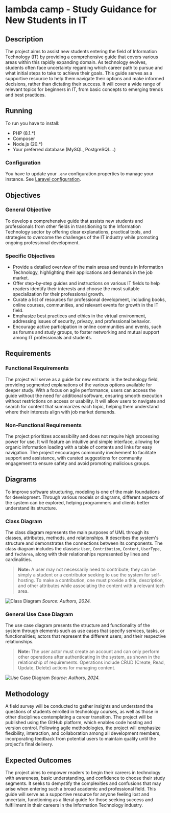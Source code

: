 # lambda camp - Study Guidance for New Students in IT

## Description

The project aims to assist new students entering the field of Information Technology (IT) by providing a comprehensive guide that covers various areas within this rapidly expanding domain. As technology evolves, students often face uncertainty regarding which career path to pursue and what initial steps to take to achieve their goals. This guide serves as a supportive resource to help them navigate their options and make informed decisions, rather than dictating their success. It will cover a wide range of relevant topics for beginners in IT, from basic concepts to emerging trends and best practices.

## Running

To run you have to install:
- PHP (8.1.*)
- Composer
- Node.js (20.*)
- Your preferred database (MySQL, PostgreSQL...)

### Configuration

You have to update your `.env` configuration properties to manage your instance. See [Laravel configuration](https://laravel.com/docs/10.x/configuration).

## Objectives

### General Objective
To develop a comprehensive guide that assists new students and professionals from other fields in transitioning to the Information Technology sector by offering clear explanations, practical tools, and strategies to overcome the challenges of the IT industry while promoting ongoing professional development.

### Specific Objectives
- Provide a detailed overview of the main areas and trends in Information Technology, highlighting their applications and demands in the job market.
- Offer step-by-step guides and instructions on various IT fields to help readers identify their interests and choose the most suitable specialization for their professional growth.
- Curate a list of resources for professional development, including books, online courses, communities, and relevant events for growth in the IT field.
- Emphasize best practices and ethics in the virtual environment, addressing issues of security, privacy, and professional behavior.
- Encourage active participation in online communities and events, such as forums and study groups, to foster networking and mutual support among IT professionals and students.

## Requirements

### Functional Requirements
The project will serve as a guide for new entrants in the technology field, providing segmented explanations of the various options available for deeper study. With a focus on agile performance, users can access the guide without the need for additional software, ensuring smooth execution without restrictions on access or usability. It will allow users to navigate and search for content that summarizes each topic, helping them understand where their interests align with job market demands.

### Non-Functional Requirements
The project prioritizes accessibility and does not require high processing power for use. It will feature an intuitive and simple interface, allowing for organic information loading with a table of contents and links for easy navigation. The project encourages community involvement to facilitate support and assistance, with curated suggestions for community engagement to ensure safety and avoid promoting malicious groups.

## Diagrams

To improve software structuring, modeling is one of the main foundations for development. Through various models or diagrams, different aspects of the system can be explored, helping programmers and clients better understand its structure.

### Class Diagram
The class diagram represents the main purposes of UML through its classes, attributes, methods, and relationships. It describes the system's structure and demonstrates the connections between its components. The class diagram includes the classes: `User`, `Contribution`, `Content`, `UserType`, and `TechArea`, along with their relationships represented by lines and cardinalities.

> **Note:** A user may not necessarily need to contribute; they can be simply a student or a contributor seeking to use the system for self-hosting. To make a contribution, one must provide a title, description, and other attributes while associating the content with a relevant tech area.

![Class Diagram](https://github.com/user-attachments/assets/b20dc976-4da5-453b-9058-61d8157f8541)
*Source: Authors, 2024.*

### General Use Case Diagram
The use case diagram presents the structure and functionality of the system through elements such as use cases that specify services, tasks, or functionalities; actors that represent the different users; and their respective relationships. 

> **Note:** The user actor must create an account and can only perform other operations after authenticating in the system, as shown in the relationship of requirements. Operations include CRUD (Create, Read, Update, Delete) actions for managing content.

![Use Case Diagram](https://github.com/user-attachments/assets/1d214c4c-8e46-4aa2-b751-402e531cfb63)
*Source: Authors, 2024.*

## Methodology

A field survey will be conducted to gather insights and understand the questions of students enrolled in technology courses, as well as those in other disciplines contemplating a career transition. The project will be published using the GitHub platform, which enables code hosting and version control. Following agile methodologies, the project will emphasize flexibility, interaction, and collaboration among all development members, incorporating feedback from potential users to maintain quality until the project's final delivery.

## Expected Outcomes

The project aims to empower readers to begin their careers in technology with awareness, basic understanding, and confidence to choose their study segments. It seeks to demystify the complexities and confusions that may arise when entering such a broad academic and professional field. This guide will serve as a supportive resource for anyone feeling lost and uncertain, functioning as a literal guide for those seeking success and fulfillment in their careers in the Information Technology industry.
